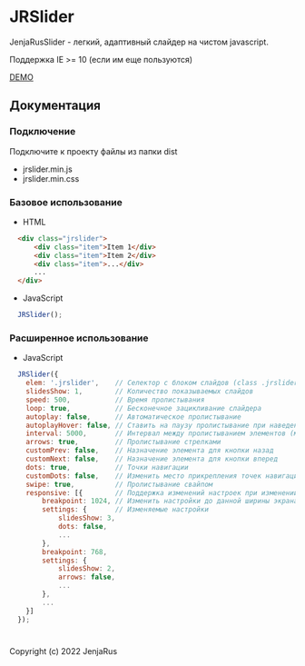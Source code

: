 # JRSlider

JenjaRusSlider - легкий, адаптивный слайдер на чистом javascript.

Поддержка IE >= 10 (если им еще пользуются)

[DEMO](http://jenjarus.github.io/JRSlider/)

## Документация

### Подключение

Подключите к проекту файлы из папки dist
- jrslider.min.js
- jrslider.min.css

### Базовое использование

- HTML

```html
  <div class="jrslider">
      <div class="item">Item 1</div>
      <div class="item">Item 2</div>
      <div class="item">...</div>
      ...
  </div>
```

- JavaScript

```javascript
  JRSlider();
```

### Расширенное использование

- JavaScript

```javascript
  JRSlider({
    elem: '.jrslider',    // Селектор с блоком слайдов (class .jrslider - по умолчанию)
    slidesShow: 1,        // Количество показываемых слайдов
    speed: 500,           // Время пролистывания
    loop: true,           // Бесконечное зацикливание слайдера
    autoplay: false,      // Автоматическое пролистывание
    autoplayHover: false, // Ставить на паузу пролистывание при наведении
    interval: 5000,       // Интервал между пролистыванием элементов (мс)
    arrows: true,         // Пролистывание стрелками
    customPrev: false,    // Назначение элемента для кнопки назад
    customNext: false,    // Назначение элемента для кнопки вперед
    dots: true,           // Точки навигации
    customDots: false,    // Изменить место прикрепления точек навигации
    swipe: true,          // Пролистывание свайпом
    responsive: [{        // Поддержка изменений настроек при изменении разрешения ширины экрана
        breakpoint: 1024, // Изменить настройки до данной ширины экрана
        settings: {       // Изменяемые настройки
            slidesShow: 3,
            dots: false,
            ...
        },
        breakpoint: 768,
        settings: {
            slidesShow: 2,
            arrows: false,
            ...
        },
        ...
    }]
  });
```

#
Copyright (c) 2022 JenjaRus
